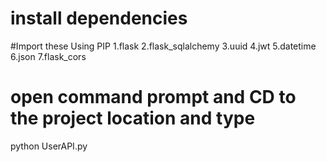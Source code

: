 
# install dependencies
#Import these Using PIP 
1.flask
2.flask_sqlalchemy
3.uuid
4.jwt
5.datetime
6.json
7.flask_cors

# open command prompt and CD to the project location and type
python UserAPI.py
